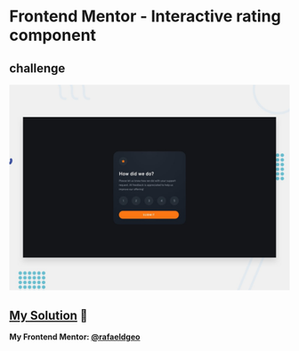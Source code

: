 # Frontend Mentor - Interactive rating component
## challenge

![Design preview for the Interactive rating component coding challenge](./design/desktop-preview.jpg)

## [My Solution](https://rafaeldgeo.github.io/my-practices-in-the-frontend-mentor/newbie/interactive-rating-component-main/) 🚀
**My Frontend Mentor: [@rafaeldgeo](https://www.frontendmentor.io/profile/rafaeldgeo)**
